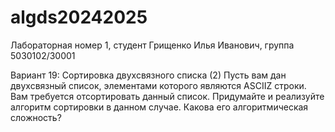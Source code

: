 # algds20242025
Лабораторная номер 1, студент Грищенко Илья Иванович, группа 5030102/30001

Вариант 19: Сортировка двухсвязного списка (2) Пусть вам дан двухсвязный список, элементами которого являются ASCIIZ строки. Вам требуется отсортировать данный список. Придумайте и реализуйте алгоритм сортировки в данном случае. Какова его алгоритмическая сложность?
